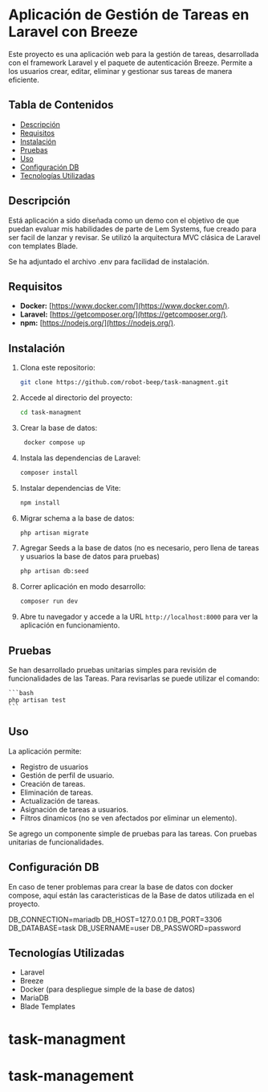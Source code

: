 # Aplicación de Gestión de Tareas en Laravel con Breeze

Este proyecto es una aplicación web para la gestión de tareas, desarrollada con el framework Laravel y el paquete de autenticación Breeze. Permite a los usuarios crear, editar, eliminar y gestionar sus tareas de manera eficiente.

## Tabla de Contenidos

- [Descripción](#descripcion)
- [Requisitos](#requisitos)
- [Instalación](#instalacion)
- [Pruebas](#Pruebas)
- [Uso](#uso)
- [Configuración DB](#Configuración-DB)
- [Tecnologías Utilizadas](#tecnologias-utilizadas)


## Descripción

Está aplicación a sido diseñada como un demo con el objetivo de que puedan evaluar mis habilidades de parte de Lem Systems, fue creado para ser facil de lanzar y revisar. Se utilizó la arquitectura MVC clásica de Laravel con templates Blade.

Se ha adjuntado el archivo .env para facilidad de instalación.


## Requisitos

- **Docker:** [https://www.docker.com/](https://www.docker.com/).
- **Laravel:** [https://getcomposer.org/](https://getcomposer.org/).
- **npm:** [https://nodejs.org/](https://nodejs.org/).

## Instalación

1.  Clona este repositorio:

    ```bash
    git clone https://github.com/robot-beep/task-managment.git
    ```

2.  Accede al directorio del proyecto:

    ```bash
    cd task-managment
    ```
3. Crear la base de datos: 
   ```bash
    docker compose up
    ```

4. Instala las dependencias de Laravel:
    ```bash
    composer install
    ```
5. Instalar dependencias de Vite: 
    ```bash
    npm install
    ```   

6.  Migrar schema a la base de datos: 

    ```bash
    php artisan migrate
    ```

7.  Agregar Seeds a la base de datos (no es necesario, pero llena de tareas y usuarios la base de datos para pruebas)
    
    ```bash
    php artisan db:seed
    ```
   

8.  Correr aplicación en modo desarrollo:

    ```bash
    composer run dev
    ```


9.  Abre tu navegador y accede a la URL `http://localhost:8000` para ver la aplicación en funcionamiento.


## Pruebas

Se han desarrollado pruebas unitarias simples para revisión de funcionalidades de las Tareas. Para revisarlas se puede utilizar el comando: 

    ```bash
    php artisan test
    ```

## Uso

La aplicación permite: 
-  Registro de usuarios
-  Gestión de perfil de usuario. 
-  Creación de tareas. 
-  Eliminación de tareas. 
-  Actualización de tareas. 
-  Asignación de tareas a usuarios. 
-  Filtros dinamicos (no se ven afectados por eliminar un elemento). 

Se agrego un componente simple de pruebas para las tareas. Con pruebas unitarias de funcionalidades. 

## Configuración DB

En caso de tener problemas para crear la base de datos con docker compose, aquí están las caracteristicas de la Base de datos utilizada en el proyecto. 

DB_CONNECTION=mariadb
DB_HOST=127.0.0.1
DB_PORT=3306
DB_DATABASE=task
DB_USERNAME=user
DB_PASSWORD=password


## Tecnologías Utilizadas

-   Laravel
-   Breeze
-   Docker (para despliegue simple de la base de datos)
-   MariaDB
-   Blade Templates

# task-managment
# task-management
